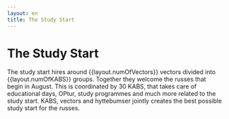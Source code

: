 ```yaml
---
layout: en
title: The Study Start
---
```

<h1>The Study Start</h1>

<div id="poster-image" style="background-image: url('/static/img/studiestarten.jpg');">
</div>

<p>The study start hires around {{layout.numOfVectors}} vectors divided into {{layout.numOfKABS}} groups. Together they welcome the russes that begin in August. This is coordinated by 30 KABS, that takes care of educational days, OPtur, study programmes and much more related to the study start. KABS, vectors and hyttebumser jointly creates the best possible study start for the russes.
</p>



